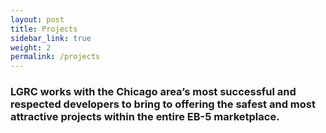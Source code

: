 ```yaml
---
layout: post
title: Projects
sidebar_link: true
weight: 2
permalink: /projects
---
```


### LGRC works with the Chicago area’s most successful and respected developers to bring to offering the safest and most attractive projects within the entire EB-5 marketplace.